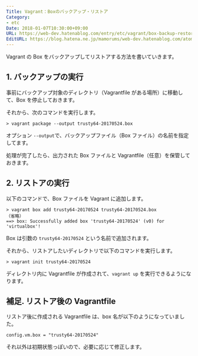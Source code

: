 ```yaml
---
Title: Vagrant：Boxのバックアップ・リストア
Category:
- etc
Date: 2018-01-07T10:30:00+09:00
URL: https://web-dev.hatenablog.com/entry/etc/vagrant/box-backup-restore
EditURL: https://blog.hatena.ne.jp/mamorums/web-dev.hatenablog.com/atom/entry/10328749687251917027
---
```


Vagrant の Box をバックアップしてリストアする方法を書いていきます。


## 1. バックアップの実行
事前にバックアップ対象のディレクトリ（Vagrantfile がある場所）に移動して、Box を停止しておきます。

それから、次のコマンドを実行します。

```
> vagrant package --output trusty64-20170524.box
```

オプション `--output`で、バックアップファイル（Box ファイル）の名前を指定してます。

処理が完了したら、出力された Box ファイルと Vagrantfile（任意）を保管しておきます。


## 2. リストアの実行
以下のコマンドで、Box ファイルを Vagrant に追加します。

```
> vagrant box add trusty64-20170524 trusty64-20170524.box
（省略）
==> box: Successfully added box 'trusty64-20170524' (v0) for 'virtualbox'!
```

Box は引数の `trusty64-20170524` という名前で追加されます。

それから、リストアしたいディレクトリで以下のコマンドを実行します。

```
> vagrant init trusty64-20170524
```

ディレクトリ内に Vagrantfile が作成されて、`vagrant up` を実行できるようになります。


## 補足. リストア後の Vagrantfile
リストア後に作成される Vagrantfile は、box 名が以下のようになっていました。

```
config.vm.box = "trusty64-20170524"
```

それ以外は初期状態っぽいので、必要に応じて修正します。
